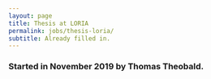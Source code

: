 ```yaml
---
layout: page
title: Thesis at LORIA
permalink: jobs/thesis-loria/
subtitle: Already filled in.
---
```


### Started in November 2019 by Thomas Theobald.